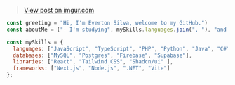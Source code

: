 <blockquote class="imgur-embed-pub" lang="en" data-id="SUMpzEU"><a href="https://imgur.com/SUMpzEU">View post on imgur.com</a></blockquote><script async src="//s.imgur.com/min/embed.js" charset="utf-8"></script>

```javascript
const greeting = "Hi, I'm Everton Silva, welcome to my GitHub.")
const aboutMe = ("- I'm studying", mySkills.languages.join(", "), "and more.");

const mySkills = {
  languages: ["JavaScript", "TypeScript", "PHP", "Python", "Java", "C#"],
  databases: ["MySQL", "Postgres", "Firebase", "Supabase"],
  libraries: ["React", "Tailwind CSS", "Shadcn/ui" ],
  frameworks: ["Next.js", "Node.js", ".NET", "Vite"]
};
```
